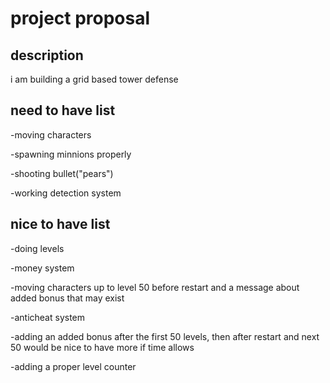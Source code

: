 # project proposal

## description

i am building a grid based tower defense

## need to have list 

-moving characters

-spawning minnions properly

-shooting bullet("pears")

-working detection system


## nice to have list

-doing levels

-money system

-moving characters up to level 50 before restart and a message about added bonus that may exist

-anticheat system

-adding an added bonus after the first 50 levels, then after restart and next 50 would be nice to have more if time allows

-adding a proper level counter
